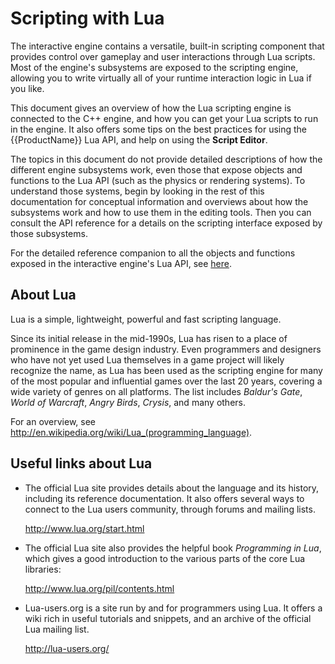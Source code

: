 # Scripting with Lua

The interactive engine contains a versatile, built-in scripting component that provides control over gameplay and user interactions through Lua scripts. Most of the engine's subsystems are exposed to the scripting engine, allowing you to write virtually all of your runtime interaction logic in Lua if you like.

This document gives an overview of how the Lua scripting engine is connected to the C++ engine, and how you can get your Lua scripts to run in the engine. It also offers some tips on the best practices for using the {{ProductName}} Lua API, and help on using the **Script Editor**.

The topics in this document do not provide detailed descriptions of how the different engine subsystems work, even those that expose objects and functions to the Lua API (such as the physics or rendering systems). To understand those systems, begin by looking in the rest of this documentation for conceptual information and overviews about how the subsystems work and how to use them in the editing tools. Then you can consult the API reference for a details on the scripting interface exposed by those subsystems.

For the detailed reference companion to all the objects and functions exposed in the interactive engine's Lua API, see [here](../../lua_ref/index.html).

## About Lua

Lua is a simple, lightweight, powerful and fast scripting language.

Since its initial release in the mid-1990s, Lua has risen to a place of prominence in the game design industry. Even programmers and designers who have not yet used Lua themselves in a game project will likely recognize the name, as Lua has been used as the scripting engine for many of the most popular and influential games over the last 20 years, covering a wide variety of genres on all platforms. The list includes *Baldur's Gate*, *World of Warcraft*, *Angry Birds*, *Crysis*, and many others.

For an overview, see <http://en.wikipedia.org/wiki/Lua_(programming_language)>.

## Useful links about Lua

*	The official Lua site provides details about the language and its history, including its reference documentation. It also offers several ways to connect to the Lua users community, through forums and mailing lists.

	<http://www.lua.org/start.html>

*	The official Lua site also provides the helpful book *Programming in Lua*, which gives a good introduction to the various parts of the core Lua libraries:

	<http://www.lua.org/pil/contents.html>

*	Lua-users.org is a site run by and for programmers using Lua. It offers a wiki rich in useful tutorials and snippets, and an archive of the official Lua mailing list.

	<http://lua-users.org/>
